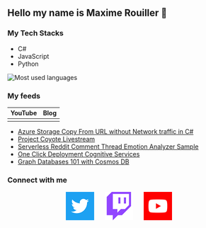 ## Hello my name is Maxime Rouiller 👋

### My Tech Stacks

* C#
* JavaScript
* Python

![Most used languages](https://github-readme-stats.vercel.app/api/top-langs/?username=MaximRouiller&layout=compact)

### My feeds

|YouTube| Blog  |
|:---:	|:---:	|
|   	|   	|

<!--START_SECTION:youtube-feed-->
* [Azure Storage Copy From URL without Network traffic in C#](https:&#x2F;&#x2F;www.youtube.com&#x2F;watch?v&#x3D;aGMoYt_fWsg)
* [Project Coyote Livestream](https:&#x2F;&#x2F;www.youtube.com&#x2F;watch?v&#x3D;pMkw9kVup7Q)
* [Serverless Reddit Comment Thread Emotion Analyzer Sample](https:&#x2F;&#x2F;www.youtube.com&#x2F;watch?v&#x3D;haf_8dFdaLE)
* [One Click Deployment Cognitive Services](https:&#x2F;&#x2F;www.youtube.com&#x2F;watch?v&#x3D;rKpMC9c7oEs)
* [Graph Databases 101 with Cosmos DB](https:&#x2F;&#x2F;www.youtube.com&#x2F;watch?v&#x3D;uaW1wf_BYFc)
<!--END_SECTION:youtube-feed-->
### Connect with me

<p align="center">
    <a href="https://twitter.com/MaximRouiller"><img alt="Twitter" src="./images/twitter.png"/></a>&nbsp;&nbsp;&nbsp;&nbsp;&nbsp;
<a href="https://twitch.tv/MaximeRouiller"><img alt="Twitch" src="./images/twitch.png"/></a>&nbsp;&nbsp;&nbsp;&nbsp;&nbsp;
<a href="https://youtube.com/c/MaximeRouiller"><img alt="YouTube" src="./images/youtube.png"/></a>
</p>
